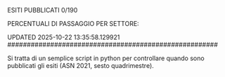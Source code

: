 ESITI PUBBLICATI 0/190 

PERCENTUALI DI PASSAGGIO PER SETTORE:

UPDATED 2025-10-22 13:35:58.129921
###################################################### 

Si tratta di un semplice script in python per controllare quando sono pubblicati gli esiti (ASN 2021, sesto quadrimestre).

